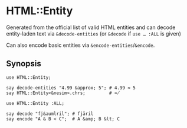 # HTML::Entity

Generated from the official list of valid HTML entities and can decode
entity-laden text via `&decode-entities` (or `&decode` if `use … :ALL` is given)

Can also encode basic entities via `&encode-entities`/`&encode`.

## Synopsis

    use HTML::Entity;
    
    say decode-entities "4.99 &approx; 5"; # 4.99 ≈ 5
    say HTML::Entity<&nesim>.chrs;         # ≂̸

    use HTML::Entity :ALL;
    
    say decode "fj&aumlril"; # fjäril
    say encode "A & B < C";  # A &amp; B &lt; C
